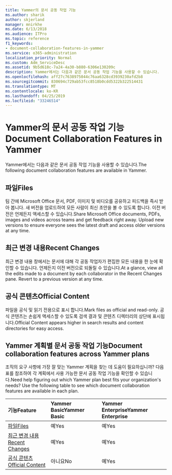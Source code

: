 ```yaml
---
title: Yammer의 문서 공동 작업 기능
ms.author: sharik
author: skjerland
manager: mnirkhe
ms.date: 6/13/2018
ms.audience: ITPro
ms.topic: reference
f1_keywords:
- document-collaboration-features-in-yammer
ms.service: o365-administration
localization_priority: Normal
ms.custom: Adm_ServiceDesc
ms.assetid: 9b5d618c-7a24-4a30-b880-6306e130209c
description: Yammer에서는 다음과 같은 문서 공동 작업 기능을 사용할 수 있습니다.
ms.openlocfilehash: aff27c7638975044c76aa6328cd3939230afd2b8
ms.sourcegitcommit: 830694c729ab53fcc8518b0cdd5322b322514431
ms.translationtype: MT
ms.contentlocale: ko-KR
ms.lasthandoff: 04/25/2019
ms.locfileid: "33246514"
---
```

# <a name="document-collaboration-features-in-yammer"></a><span data-ttu-id="a0f44-103">Yammer의 문서 공동 작업 기능</span><span class="sxs-lookup"><span data-stu-id="a0f44-103">Document Collaboration Features in Yammer</span></span>

<span data-ttu-id="a0f44-104">Yammer에서는 다음과 같은 문서 공동 작업 기능을 사용할 수 있습니다.</span><span class="sxs-lookup"><span data-stu-id="a0f44-104">The following document collaboration features are available in Yammer.</span></span>
  
## <a name="files"></a><span data-ttu-id="a0f44-105">파일</span><span class="sxs-lookup"><span data-stu-id="a0f44-105">Files</span></span>
<span data-ttu-id="a0f44-106"><a name="bkmk_Files"> </a></span><span class="sxs-lookup"><span data-stu-id="a0f44-106"></span></span>

<span data-ttu-id="a0f44-p101">팀 간에 Microsoft Office 문서, PDF, 이미지 및 비디오를 공유하고 피드백을 즉시 받아 봅니다. 새 버전을 업로드하여 모든 사람이 최신 초안을 볼 수 있도록 합니다. 이전 버전은 언제든지 액세스할 수 있습니다.</span><span class="sxs-lookup"><span data-stu-id="a0f44-p101">Share Microsoft Office documents, PDFs, images and videos across teams and get feedback right away. Upload new versions to ensure everyone sees the latest draft and access older versions at any time.</span></span>
  
## <a name="recent-changes"></a><span data-ttu-id="a0f44-109">최근 변경 내용</span><span class="sxs-lookup"><span data-stu-id="a0f44-109">Recent Changes</span></span>
<span data-ttu-id="a0f44-110"><a name="bkmk_RecentChanges"> </a></span><span class="sxs-lookup"><span data-stu-id="a0f44-110"></span></span>

<span data-ttu-id="a0f44-p102">최근 변경 내용 창에서는 문서에 대해 각 공동 작업자가 편집한 모든 내용을 한 눈에 확인할 수 있습니다. 언제든지 이전 버전으로 되돌릴 수 있습니다.</span><span class="sxs-lookup"><span data-stu-id="a0f44-p102">At a glance, view all the edits made to a document by each collaborator in the Recent Changes pane. Revert to a previous version at any time.</span></span>
  
## <a name="official-content"></a><span data-ttu-id="a0f44-113">공식 콘텐츠</span><span class="sxs-lookup"><span data-stu-id="a0f44-113">Official Content</span></span>
<span data-ttu-id="a0f44-114"><a name="bkmk_OfficialContent"> </a></span><span class="sxs-lookup"><span data-stu-id="a0f44-114"></span></span>

<span data-ttu-id="a0f44-115">파일을 공식 및 읽기 전용으로 표시 합니다.</span><span class="sxs-lookup"><span data-stu-id="a0f44-115">Mark files as official and read-only.</span></span> <span data-ttu-id="a0f44-116">공식 콘텐츠는 손쉽게 액세스할 수 있도록 검색 결과 및 콘텐츠 디렉터리의 상단에 표시됩니다.</span><span class="sxs-lookup"><span data-stu-id="a0f44-116">Official Content appears higher in search results and content directories for easy access.</span></span>
  
## <a name="document-collaboration-features-across-yammer-plans"></a><span data-ttu-id="a0f44-117">Yammer 계획별 문서 공동 작업 기능</span><span class="sxs-lookup"><span data-stu-id="a0f44-117">Document collaboration features across Yammer plans</span></span>
<span data-ttu-id="a0f44-118"><a name="bkmk_OfficialContent"> </a></span><span class="sxs-lookup"><span data-stu-id="a0f44-118"></span></span>

<span data-ttu-id="a0f44-p104">조직의 요구 사항에 가장 잘 맞는 Yammer 계획을 찾는 데 도움이 필요하십니까? 다음 표를 참조하여 각 계획에서 사용 가능한 문서 공동 작업 기능을 확인할 수 있습니다.</span><span class="sxs-lookup"><span data-stu-id="a0f44-p104">Need help figuring out which Yammer plan best fits your organization's needs? Use the following table to see which document collaboration features are available in each plan.</span></span>
  
|<span data-ttu-id="a0f44-121">**기능**</span><span class="sxs-lookup"><span data-stu-id="a0f44-121">**Feature**</span></span>|<span data-ttu-id="a0f44-122">**Yammer Basic**</span><span class="sxs-lookup"><span data-stu-id="a0f44-122">**Yammer Basic**</span></span>|<span data-ttu-id="a0f44-123">**Yammer Enterprise**</span><span class="sxs-lookup"><span data-stu-id="a0f44-123">**Yammer Enterprise**</span></span>|
|:-----|:-----|:-----|
|[<span data-ttu-id="a0f44-124">파일</span><span class="sxs-lookup"><span data-stu-id="a0f44-124">Files</span></span>](document-collaboration-features-in-yammer.md#files) <br/> |<span data-ttu-id="a0f44-125">예</span><span class="sxs-lookup"><span data-stu-id="a0f44-125">Yes</span></span>  <br/> |<span data-ttu-id="a0f44-126">예</span><span class="sxs-lookup"><span data-stu-id="a0f44-126">Yes</span></span>  <br/> |
|[<span data-ttu-id="a0f44-127">최근 변경 내용</span><span class="sxs-lookup"><span data-stu-id="a0f44-127">Recent Changes</span></span>](document-collaboration-features-in-yammer.md#recent-changes) <br/> |<span data-ttu-id="a0f44-128">예</span><span class="sxs-lookup"><span data-stu-id="a0f44-128">Yes</span></span>  <br/> |<span data-ttu-id="a0f44-129">예</span><span class="sxs-lookup"><span data-stu-id="a0f44-129">Yes</span></span>  <br/> |
|[<span data-ttu-id="a0f44-130">공식 콘텐츠</span><span class="sxs-lookup"><span data-stu-id="a0f44-130">Official Content</span></span>](document-collaboration-features-in-yammer.md#official-content) <br/> |<span data-ttu-id="a0f44-131">아니요</span><span class="sxs-lookup"><span data-stu-id="a0f44-131">No</span></span>  <br/> |<span data-ttu-id="a0f44-132">예</span><span class="sxs-lookup"><span data-stu-id="a0f44-132">Yes</span></span>  <br/> |
   


